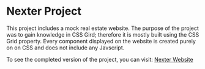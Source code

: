 # Nexter Project
This project includes a mock real estate website. The purpose of the project was to gain knowledge in CSS Gird; therefore it is mostly built using the CSS Grid property. Every component displayed on the website is created purely on on CSS and does not include any Javscript.

To see the completed version of the project, you can visit:
[Nexter Website](https://nexter-2d55d.firebaseapp.com/)
